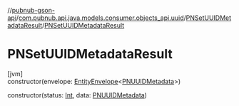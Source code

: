 //[pubnub-gson-api](../../../index.md)/[com.pubnub.api.java.models.consumer.objects_api.uuid](../index.md)/[PNSetUUIDMetadataResult](index.md)/[PNSetUUIDMetadataResult](-p-n-set-u-u-i-d-metadata-result.md)

# PNSetUUIDMetadataResult

[jvm]\
constructor(envelope: [EntityEnvelope](../../com.pubnub.api.java.models.consumer.objects_api/-entity-envelope/index.md)&lt;[PNUUIDMetadata](../-p-n-u-u-i-d-metadata/index.md)&gt;)

constructor(status: [Int](https://kotlinlang.org/api/latest/jvm/stdlib/kotlin-stdlib/kotlin/-int/index.html), data: [PNUUIDMetadata](../-p-n-u-u-i-d-metadata/index.md))
